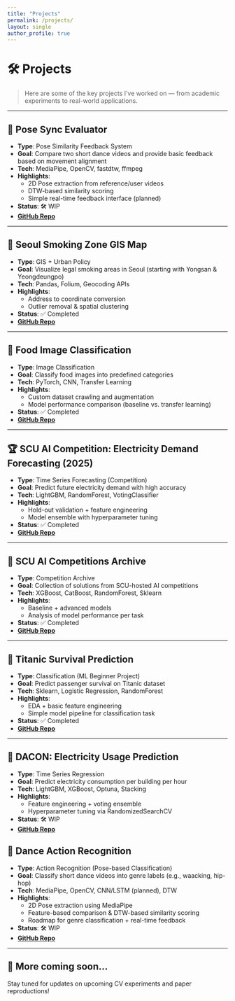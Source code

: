 ```yaml
---
title: "Projects"
permalink: /projects/
layout: single
author_profile: true
---
```


# 🛠 Projects

> Here are some of the key projects I’ve worked on — from academic experiments to real-world applications.

---

## 🕺 Pose Sync Evaluator

- **Type**: Pose Similarity Feedback System  
- **Goal**: Compare two short dance videos and provide basic feedback based on movement alignment  
- **Tech**: MediaPipe, OpenCV, fastdtw, ffmpeg  
- **Highlights**:
  - 2D Pose extraction from reference/user videos  
  - DTW-based similarity scoring  
  - Simple real-time feedback interface (planned)  
- **Status**: 🛠 WIP  
- **[GitHub Repo](https://github.com/hojjang98/CV-Projects/tree/main/pose-sync-evaluator)**


---

## 🚗 Seoul Smoking Zone GIS Map

- **Type**: GIS + Urban Policy  
- **Goal**: Visualize legal smoking areas in Seoul (starting with Yongsan & Yeongdeungpo)  
- **Tech**: Pandas, Folium, Geocoding APIs  
- **Highlights**:
  - Address to coordinate conversion
  - Outlier removal & spatial clustering
- **Status**: ✅ Completed  
- **[GitHub Repo](https://github.com/hojjang98/Misc-Projects/tree/main/seoul-smoking-gis)**

---

## 🍱 Food Image Classification

- **Type**: Image Classification  
- **Goal**: Classify food images into predefined categories  
- **Tech**: PyTorch, CNN, Transfer Learning  
- **Highlights**:
  - Custom dataset crawling and augmentation
  - Model performance comparison (baseline vs. transfer learning)
- **Status**: ✅ Completed  
- **[GitHub Repo](https://github.com/hojjang98/CV-Projects/tree/main/food-image-classification)**

---

## 🏆 SCU AI Competition: Electricity Demand Forecasting (2025)

- **Type**: Time Series Forecasting (Competition)  
- **Goal**: Predict future electricity demand with high accuracy  
- **Tech**: LightGBM, RandomForest, VotingClassifier  
- **Highlights**:
  - Hold-out validation + feature engineering
  - Model ensemble with hyperparameter tuning
- **Status**: ✅ Completed  
- **[GitHub Repo](https://github.com/hojjang98/ML-Projects/tree/main/scu_ai_competiton-2025)**

---

## 🧠 SCU AI Competitions Archive

- **Type**: Competition Archive  
- **Goal**: Collection of solutions from SCU-hosted AI competitions  
- **Tech**: XGBoost, CatBoost, RandomForest, Sklearn  
- **Highlights**:
  - Baseline + advanced models
  - Analysis of model performance per task
- **Status**: ✅ Completed  
- **[GitHub Repo](https://github.com/hojjang98/ML-Projects/tree/main/scu_ai_competitions)**

---

## 🚢 Titanic Survival Prediction

- **Type**: Classification (ML Beginner Project)  
- **Goal**: Predict passenger survival on Titanic dataset  
- **Tech**: Sklearn, Logistic Regression, RandomForest  
- **Highlights**:
  - EDA + basic feature engineering
  - Simple model pipeline for classification task
- **Status**: ✅ Completed  
- **[GitHub Repo](https://github.com/hojjang98/ML-Projects/tree/main/titanic-survival-prediction)**

---

## 🧪 DACON: Electricity Usage Prediction

- **Type**: Time Series Regression  
- **Goal**: Predict electricity consumption per building per hour  
- **Tech**: LightGBM, XGBoost, Optuna, Stacking  
- **Highlights**:
  - Feature engineering + voting ensemble
  - Hyperparameter tuning via RandomizedSearchCV
- **Status**: 🛠 WIP  
- **[GitHub Repo](https://github.com/hojjang98/ML-Projects/tree/main/dacon-electricity-prediction)**


## 🕺 Dance Action Recognition

- **Type**: Action Recognition (Pose-based Classification)  
- **Goal**: Classify short dance videos into genre labels (e.g., waacking, hip-hop)  
- **Tech**: MediaPipe, OpenCV, CNN/LSTM (planned), DTW  
- **Highlights**:
  - 2D Pose extraction using MediaPipe  
  - Feature-based comparison & DTW-based similarity scoring  
  - Roadmap for genre classification + real-time feedback  
- **Status**: 🛠 WIP  
- **[GitHub Repo](https://github.com/hojjang98/CV-Projects/tree/main/dance-action-recognition)**

---

## 📂 More coming soon...

Stay tuned for updates on upcoming CV experiments and paper reproductions!
